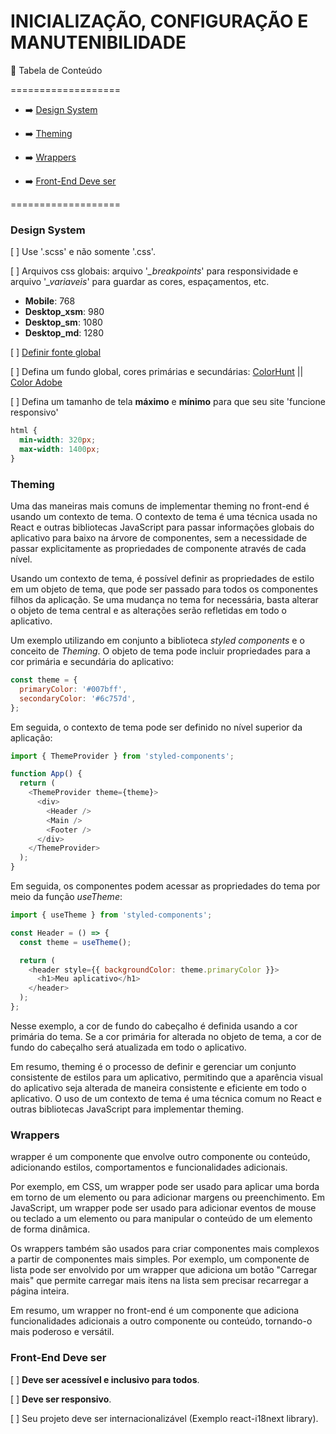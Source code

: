 # **INICIALIZAÇÃO, CONFIGURAÇÃO E MANUTENIBILIDADE**

🏁 Tabela de Conteúdo

===================

<!--ts-->

- ➡️ [Design System](#designSystem)

- ➡️ [Theming](#designSystem-theming)

- ➡️ [Wrappers](#designSystem-wrappers)

- ➡️ [Front-End Deve ser](#checklist-deve-frontend)

<!--te-->

===================

<div id="designSystem"></div>

### **Design System**

[ ] Use '.scss' e não somente '.css'.

[ ] Arquivos css globais: arquivo '_\_breakpoints_' para responsividade e arquivo '_\_variaveis_' para guardar as cores, espaçamentos, etc.

- **Mobile**: 768
- **Desktop_xsm**: 980
- **Desktop_sm**: 1080
- **Desktop_md**: 1280

[ ] [Definir fonte global](https://fonts.google.com/)

[ ] Defina um fundo global, cores primárias e secundárias: [ColorHunt](https://colorhunt.co/) || [Color Adobe](https://color.adobe.com/en/create/color-wheel)

[ ] Defina um tamanho de tela **máximo** e **mínimo** para que seu site 'funcione responsivo'

```css
html {
  min-width: 320px;
  max-width: 1400px;
}
```

<div id="designSystem-theming"></div>

### **Theming**

Uma das maneiras mais comuns de implementar theming no front-end é usando um contexto de tema. O contexto de tema é uma técnica usada no React e outras bibliotecas JavaScript para passar informações globais do aplicativo para baixo na árvore de componentes, sem a necessidade de passar explicitamente as propriedades de componente através de cada nível.

Usando um contexto de tema, é possível definir as propriedades de estilo em um objeto de tema, que pode ser passado para todos os componentes filhos da aplicação. Se uma mudança no tema for necessária, basta alterar o objeto de tema central e as alterações serão refletidas em todo o aplicativo.

Um exemplo utilizando em conjunto a biblioteca _styled components_ e o conceito de _Theming_. O objeto de tema pode incluir propriedades para a cor primária e secundária do aplicativo:

```javascript
const theme = {
  primaryColor: '#007bff',
  secondaryColor: '#6c757d',
};
```

Em seguida, o contexto de tema pode ser definido no nível superior da aplicação:

```javascript
import { ThemeProvider } from 'styled-components';

function App() {
  return (
    <ThemeProvider theme={theme}>
      <div>
        <Header />
        <Main />
        <Footer />
      </div>
    </ThemeProvider>
  );
}
```

Em seguida, os componentes podem acessar as propriedades do tema por meio da função _useTheme_:

```javascript
import { useTheme } from 'styled-components';

const Header = () => {
  const theme = useTheme();

  return (
    <header style={{ backgroundColor: theme.primaryColor }}>
      <h1>Meu aplicativo</h1>
    </header>
  );
};
```

Nesse exemplo, a cor de fundo do cabeçalho é definida usando a cor primária do tema. Se a cor primária for alterada no objeto de tema, a cor de fundo do cabeçalho será atualizada em todo o aplicativo.

Em resumo, theming é o processo de definir e gerenciar um conjunto consistente de estilos para um aplicativo, permitindo que a aparência visual do aplicativo seja alterada de maneira consistente e eficiente em todo o aplicativo. O uso de um contexto de tema é uma técnica comum no React e outras bibliotecas JavaScript para implementar theming.

<div id="designSystem-wrappers"></div>

### **Wrappers**

wrapper é um componente que envolve outro componente ou conteúdo, adicionando estilos, comportamentos e funcionalidades adicionais.

Por exemplo, em CSS, um wrapper pode ser usado para aplicar uma borda em torno de um elemento ou para adicionar margens ou preenchimento. Em JavaScript, um wrapper pode ser usado para adicionar eventos de mouse ou teclado a um elemento ou para manipular o conteúdo de um elemento de forma dinâmica.

Os wrappers também são usados para criar componentes mais complexos a partir de componentes mais simples. Por exemplo, um componente de lista pode ser envolvido por um wrapper que adiciona um botão "Carregar mais" que permite carregar mais itens na lista sem precisar recarregar a página inteira.

Em resumo, um wrapper no front-end é um componente que adiciona funcionalidades adicionais a outro componente ou conteúdo, tornando-o mais poderoso e versátil.

<div id="checklist-deve-frontend"></div>

### **Front-End Deve ser**

[ ] **Deve ser acessível e inclusivo para todos**.

[ ] **Deve ser responsivo**.

[ ] Seu projeto deve ser internacionalizável (Exemplo react-i18next library).
